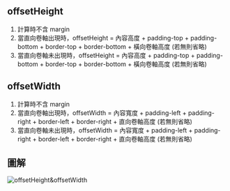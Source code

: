 ## offsetHeight
1. 計算時不含 margin
2. 當直向卷軸出現時，offsetHeight = 內容高度 + padding-top + padding-bottom + border-top + border-bottom + 橫向卷軸高度 (若無則省略)
3. 當直向卷軸未出現時，offsetHeight = 內容高度 + padding-top + padding-bottom + border-top + border-bottom + 橫向卷軸高度 (若無則省略)

## offsetWidth
1. 計算時不含 margin
2. 當直向卷軸出現時，offsetWidth = 內容寬度 + padding-left + padding-right + border-left + border-right + 直向卷軸高度 (若無則省略)
3. 當直向卷軸未出現時，offsetWidth = 內容寬度 + padding-left + padding-right + border-left + border-right + 直向卷軸高度 (若無則省略)

## 圖解
![offsetHeight&offsetWidth](offsetHeight&offsetWidth.png)